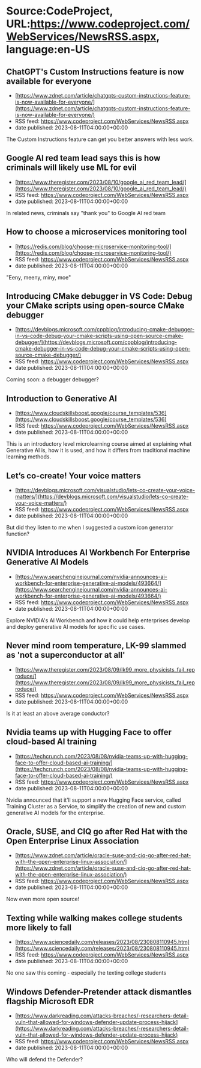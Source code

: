 # Source:CodeProject, URL:https://www.codeproject.com/WebServices/NewsRSS.aspx, language:en-US

## ChatGPT's Custom Instructions feature is now available for everyone
 - [https://www.zdnet.com/article/chatgpts-custom-instructions-feature-is-now-available-for-everyone/](https://www.zdnet.com/article/chatgpts-custom-instructions-feature-is-now-available-for-everyone/)
 - RSS feed: https://www.codeproject.com/WebServices/NewsRSS.aspx
 - date published: 2023-08-11T04:00:00+00:00

The Custom Instructions feature can get you better answers with less work.

## Google AI red team lead says this is how criminals will likely use ML for evil
 - [https://www.theregister.com/2023/08/10/google_ai_red_team_lead/](https://www.theregister.com/2023/08/10/google_ai_red_team_lead/)
 - RSS feed: https://www.codeproject.com/WebServices/NewsRSS.aspx
 - date published: 2023-08-11T04:00:00+00:00

In related news, criminals say "thank you" to Google AI red team

## How to choose a microservices monitoring tool
 - [https://redis.com/blog/choose-microservice-monitoring-tool/](https://redis.com/blog/choose-microservice-monitoring-tool/)
 - RSS feed: https://www.codeproject.com/WebServices/NewsRSS.aspx
 - date published: 2023-08-11T04:00:00+00:00

"Eeny, meeny, miny, moe"

## Introducing CMake debugger in VS Code: Debug your CMake scripts using open-source CMake debugger
 - [https://devblogs.microsoft.com/cppblog/introducing-cmake-debugger-in-vs-code-debug-your-cmake-scripts-using-open-source-cmake-debugger/](https://devblogs.microsoft.com/cppblog/introducing-cmake-debugger-in-vs-code-debug-your-cmake-scripts-using-open-source-cmake-debugger/)
 - RSS feed: https://www.codeproject.com/WebServices/NewsRSS.aspx
 - date published: 2023-08-11T04:00:00+00:00

Coming soon: a debugger debugger?

## Introduction to Generative AI
 - [https://www.cloudskillsboost.google/course_templates/536](https://www.cloudskillsboost.google/course_templates/536)
 - RSS feed: https://www.codeproject.com/WebServices/NewsRSS.aspx
 - date published: 2023-08-11T04:00:00+00:00

This is an introductory level microlearning course aimed at explaining what Generative AI is, how it is used, and how it differs from traditional machine learning methods.

## Let’s co-create! Your voice matters
 - [https://devblogs.microsoft.com/visualstudio/lets-co-create-your-voice-matters/](https://devblogs.microsoft.com/visualstudio/lets-co-create-your-voice-matters/)
 - RSS feed: https://www.codeproject.com/WebServices/NewsRSS.aspx
 - date published: 2023-08-11T04:00:00+00:00

But did they listen to me when I suggested a custom icon generator function?

## NVIDIA Introduces AI Workbench For Enterprise Generative AI Models
 - [https://www.searchenginejournal.com/nvidia-announces-ai-workbench-for-enterprise-generative-ai-models/493664/](https://www.searchenginejournal.com/nvidia-announces-ai-workbench-for-enterprise-generative-ai-models/493664/)
 - RSS feed: https://www.codeproject.com/WebServices/NewsRSS.aspx
 - date published: 2023-08-11T04:00:00+00:00

Explore NVIDIA's AI Workbench and how it could help enterprises develop and deploy generative AI models for specific use cases.

## Never mind room temperature, LK-99 slammed as 'not a superconductor at all'
 - [https://www.theregister.com/2023/08/09/lk99_more_physicists_fail_reproduce/](https://www.theregister.com/2023/08/09/lk99_more_physicists_fail_reproduce/)
 - RSS feed: https://www.codeproject.com/WebServices/NewsRSS.aspx
 - date published: 2023-08-11T04:00:00+00:00

Is it at least an above average conductor?

## Nvidia teams up with Hugging Face to offer cloud-based AI training
 - [https://techcrunch.com/2023/08/08/nvidia-teams-up-with-hugging-face-to-offer-cloud-based-ai-training/](https://techcrunch.com/2023/08/08/nvidia-teams-up-with-hugging-face-to-offer-cloud-based-ai-training/)
 - RSS feed: https://www.codeproject.com/WebServices/NewsRSS.aspx
 - date published: 2023-08-11T04:00:00+00:00

Nvidia announced that it’ll support a new Hugging Face service, called Training Cluster as a Service, to simplify the creation of new and custom generative AI models for the enterprise.

## Oracle, SUSE, and CIQ go after Red Hat with the Open Enterprise Linux Association
 - [https://www.zdnet.com/article/oracle-suse-and-ciq-go-after-red-hat-with-the-open-enterprise-linux-association/](https://www.zdnet.com/article/oracle-suse-and-ciq-go-after-red-hat-with-the-open-enterprise-linux-association/)
 - RSS feed: https://www.codeproject.com/WebServices/NewsRSS.aspx
 - date published: 2023-08-11T04:00:00+00:00

Now even more open source!

## Texting while walking makes college students more likely to fall
 - [https://www.sciencedaily.com/releases/2023/08/230808110945.htm](https://www.sciencedaily.com/releases/2023/08/230808110945.htm)
 - RSS feed: https://www.codeproject.com/WebServices/NewsRSS.aspx
 - date published: 2023-08-11T04:00:00+00:00

No one saw this coming - especially the texting college students

## Windows Defender-Pretender attack dismantles flagship Microsoft EDR
 - [https://www.darkreading.com/attacks-breaches/-researchers-detail-vuln-that-allowed-for-windows-defender-update-process-hijack](https://www.darkreading.com/attacks-breaches/-researchers-detail-vuln-that-allowed-for-windows-defender-update-process-hijack)
 - RSS feed: https://www.codeproject.com/WebServices/NewsRSS.aspx
 - date published: 2023-08-11T04:00:00+00:00

Who will defend the Defender?

